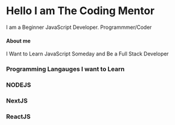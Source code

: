 <h1>Hello I am The Coding Mentor</h1>

<p>I am a Beginner JavaScript Developer. Programmmer/Coder</p>

<h4>About me</h4>
<p>I Want to Learn JavaScript Someday and Be a Full Stack Developer</p>

<h3>Programming Langauges I want to Learn </h3>
<h3>NODEJS</h3>
<h3>NextJS</h3> 
<h3>ReactJS</h3>
